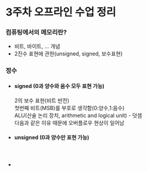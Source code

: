 # 3주차 오프라인 수업 정리

### 컴퓨팅에서의 메모리란?
- 비트, 바이트, ... 개념
- 2진수 표현에 관한(unsigned, signed, 보수표현)

### 정수
- #### signed (0과 양수와 음수 모두 표현 가능) <br>
  2의 보수 표현(비트 반전) <br>
  첫번째 비트(MSB)를 부호로 생각함(0:양수,1:음수) <br>
  ALU(산술 논리 장치, arithmetic and logical unit) - 덧셈 <br>
  다음과 같은 이유 때문에 오버플로우 현상이 일어남 <br>

- #### unsigned (0과 양수만 표현 가능) <br>
    <br>

- #### 